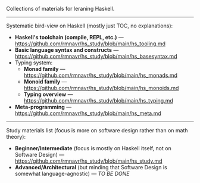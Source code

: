 Collections of materials for leraning Haskell.

---

Systematic bird-view on Haskell (mostly just TOC, no explanations):
* **Haskell's toolchain (compile, REPL, etc.)** — https://github.com/rmnavr/hs_study/blob/main/hs_tooling.md
* **Basic language syntax and constructs** — https://github.com/rmnavr/hs_study/blob/main/hs_basesyntax.md
* Typing system:
  * **Monad family** — https://github.com/rmnavr/hs_study/blob/main/hs_monads.md
  * **Monoid family** — https://github.com/rmnavr/hs_study/blob/main/hs_monoids.md
  * **Typing overview** — https://github.com/rmnavr/hs_study/blob/main/hs_typing.md
* **Meta-programming** — https://github.com/rmnavr/hs_study/blob/main/hs_meta.md

---
  
Study materials list (focus is more on software design rather than on math theory):
* **Beginner/Intermediate** (focus is mostly on Haskell itself, not on Software Design) — https://github.com/rmnavr/hs_study/blob/main/hs_study.md
* **Advanced/Architectural** (but minding that Software Design is somewhat language-agnostic) — *TO BE DONE*
